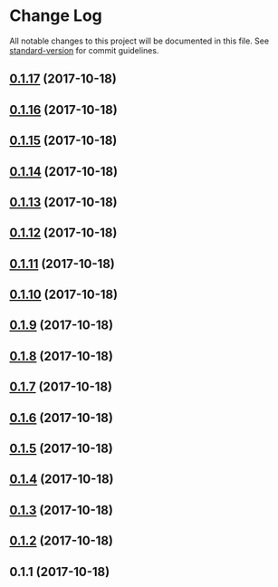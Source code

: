# Change Log

All notable changes to this project will be documented in this file. See [standard-version](https://github.com/conventional-changelog/standard-version) for commit guidelines.

<a name="0.1.17"></a>
## [0.1.17](https://github.com/lernejaro/core/compare/v0.1.16...v0.1.17) (2017-10-18)



<a name="0.1.16"></a>
## [0.1.16](https://github.com/lernejaro/core/compare/v0.1.15...v0.1.16) (2017-10-18)



<a name="0.1.15"></a>
## [0.1.15](https://github.com/lernejaro/core/compare/v0.1.14...v0.1.15) (2017-10-18)



<a name="0.1.14"></a>
## [0.1.14](https://github.com/lernejaro/core/compare/v0.1.13...v0.1.14) (2017-10-18)



<a name="0.1.13"></a>
## [0.1.13](https://github.com/lernejaro/core/compare/v0.1.12...v0.1.13) (2017-10-18)



<a name="0.1.12"></a>
## [0.1.12](https://github.com/lernejaro/core/compare/v0.1.11...v0.1.12) (2017-10-18)



<a name="0.1.11"></a>
## [0.1.11](https://github.com/lernejaro/core/compare/v0.1.10...v0.1.11) (2017-10-18)



<a name="0.1.10"></a>
## [0.1.10](https://github.com/lernejaro/core/compare/v0.1.9...v0.1.10) (2017-10-18)



<a name="0.1.9"></a>
## [0.1.9](https://github.com/lernejaro/core/compare/v0.1.8...v0.1.9) (2017-10-18)



<a name="0.1.8"></a>
## [0.1.8](https://github.com/lernejaro/core/compare/v0.1.7...v0.1.8) (2017-10-18)



<a name="0.1.7"></a>
## [0.1.7](https://github.com/lernejaro/core/compare/v0.1.6...v0.1.7) (2017-10-18)



<a name="0.1.6"></a>
## [0.1.6](https://github.com/lernejaro/core/compare/v0.1.5...v0.1.6) (2017-10-18)



<a name="0.1.5"></a>
## [0.1.5](https://github.com/lernejaro/core/compare/v0.1.4...v0.1.5) (2017-10-18)



<a name="0.1.4"></a>
## [0.1.4](https://github.com/lernejaro/core/compare/v0.1.3...v0.1.4) (2017-10-18)



<a name="0.1.3"></a>
## [0.1.3](https://github.com/lernejaro/core/compare/v0.1.2...v0.1.3) (2017-10-18)



<a name="0.1.2"></a>
## [0.1.2](https://github.com/lernejaro/core/compare/v0.1.1...v0.1.2) (2017-10-18)



<a name="0.1.1"></a>
## 0.1.1 (2017-10-18)
